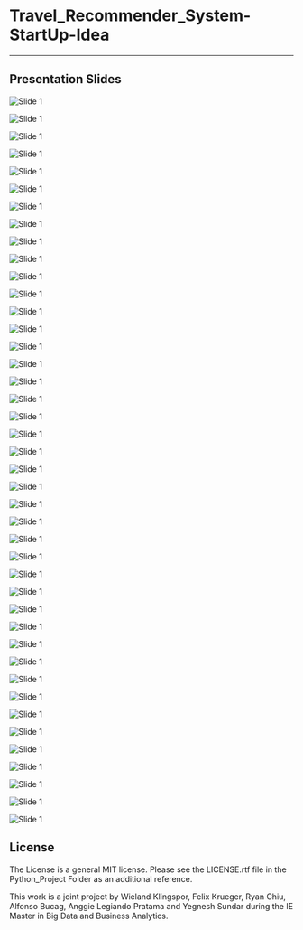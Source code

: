 # Travel_Recommender_System-StartUp-Idea #



----

## Presentation Slides ##

<img src="https://github.com/Fe1ix789/MBD/blob/master/Travel_Recommender_System-Project/Slide1.jpeg?raw=true" 
alt="Slide 1" width=fill>

<img src="https://github.com/Fe1ix789/MBD/blob/master/Travel_Recommender_System-Project/Slide2.jpeg?raw=true" 
alt="Slide 1" width=fill>

<img src="https://github.com/Fe1ix789/MBD/blob/master/Travel_Recommender_System-Project/Slide3.jpeg?raw=true" 
alt="Slide 1" width=fill>

<img src="https://github.com/Fe1ix789/MBD/blob/master/Travel_Recommender_System-Project/Slide4.jpeg?raw=true" 
alt="Slide 1" width=fill>

<img src="https://github.com/Fe1ix789/MBD/blob/master/Travel_Recommender_System-Project/Slide5.jpeg?raw=true" 
alt="Slide 1" width=fill>

<img src="https://github.com/Fe1ix789/MBD/blob/master/Travel_Recommender_System-Project/Slide6.jpeg?raw=true" 
alt="Slide 1" width=fill>

<img src="https://github.com/Fe1ix789/MBD/blob/master/Travel_Recommender_System-Project/Slide7.jpeg?raw=true" 
alt="Slide 1" width=fill>

<img src="https://github.com/Fe1ix789/MBD/blob/master/Travel_Recommender_System-Project/Slide8.jpeg?raw=true" 
alt="Slide 1" width=fill>

<img src="https://github.com/Fe1ix789/MBD/blob/master/Travel_Recommender_System-Project/Slide9.jpeg?raw=true" 
alt="Slide 1" width=fill>

<img src="https://github.com/Fe1ix789/MBD/blob/master/Travel_Recommender_System-Project/Slide10.jpeg?raw=true" 
alt="Slide 1" width=fill>

<img src="https://github.com/Fe1ix789/MBD/blob/master/Travel_Recommender_System-Project/Slide11.jpeg?raw=true" 
alt="Slide 1" width=fill>

<img src="https://github.com/Fe1ix789/MBD/blob/master/Travel_Recommender_System-Project/Slide12.jpeg?raw=true" 
alt="Slide 1" width=fill>

<img src="https://github.com/Fe1ix789/MBD/blob/master/Travel_Recommender_System-Project/Slide13.jpeg?raw=true" 
alt="Slide 1" width=fill>

<img src="https://github.com/Fe1ix789/MBD/blob/master/Travel_Recommender_System-Project/Slide14.jpeg?raw=true" 
alt="Slide 1" width=fill>

<img src="https://github.com/Fe1ix789/MBD/blob/master/Travel_Recommender_System-Project/Slide15.jpeg?raw=true" 
alt="Slide 1" width=fill>

<img src="https://github.com/Fe1ix789/MBD/blob/master/Travel_Recommender_System-Project/Slide16.jpeg?raw=true" 
alt="Slide 1" width=fill>

<img src="https://github.com/Fe1ix789/MBD/blob/master/Travel_Recommender_System-Project/Slide17.jpeg?raw=true" 
alt="Slide 1" width=fill>

<img src="https://github.com/Fe1ix789/MBD/blob/master/Travel_Recommender_System-Project/Slide18.jpeg?raw=true" 
alt="Slide 1" width=fill>

<img src="https://github.com/Fe1ix789/MBD/blob/master/Travel_Recommender_System-Project/Slide19.jpeg?raw=true" 
alt="Slide 1" width=fill>

<img src="https://github.com/Fe1ix789/MBD/blob/master/Travel_Recommender_System-Project/Slide20.jpeg?raw=true" 
alt="Slide 1" width=fill>

<img src="https://github.com/Fe1ix789/MBD/blob/master/Travel_Recommender_System-Project/Slide21.jpeg?raw=true" 
alt="Slide 1" width=fill>

<img src="https://github.com/Fe1ix789/MBD/blob/master/Travel_Recommender_System-Project/Slide21.jpeg?raw=true" 
alt="Slide 1" width=fill>

<img src="https://github.com/Fe1ix789/MBD/blob/master/Travel_Recommender_System-Project/Slide22.jpeg?raw=true" 
alt="Slide 1" width=fill>

<img src="https://github.com/Fe1ix789/MBD/blob/master/Travel_Recommender_System-Project/Slide23.jpeg?raw=true" 
alt="Slide 1" width=fill>

<img src="https://github.com/Fe1ix789/MBD/blob/master/Travel_Recommender_System-Project/Slide24.jpeg?raw=true" 
alt="Slide 1" width=fill>

<img src="https://github.com/Fe1ix789/MBD/blob/master/Travel_Recommender_System-Project/Slide25.jpeg?raw=true" 
alt="Slide 1" width=fill>

<img src="https://github.com/Fe1ix789/MBD/blob/master/Travel_Recommender_System-Project/Slide26.jpeg?raw=true" 
alt="Slide 1" width=fill>

<img src="https://github.com/Fe1ix789/MBD/blob/master/Travel_Recommender_System-Project/Slide27.jpeg?raw=true" 
alt="Slide 1" width=fill>

<img src="https://github.com/Fe1ix789/MBD/blob/master/Travel_Recommender_System-Project/Slide28.jpeg?raw=true" 
alt="Slide 1" width=fill>

<img src="https://github.com/Fe1ix789/MBD/blob/master/Travel_Recommender_System-Project/Slide29.jpeg?raw=true" 
alt="Slide 1" width=fill>

<img src="https://github.com/Fe1ix789/MBD/blob/master/Travel_Recommender_System-Project/Slide30.jpeg?raw=true" 
alt="Slide 1" width=fill>

<img src="https://github.com/Fe1ix789/MBD/blob/master/Travel_Recommender_System-Project/Slide31.jpeg?raw=true" 
alt="Slide 1" width=fill>

<img src="https://github.com/Fe1ix789/MBD/blob/master/Travel_Recommender_System-Project/Slide32.jpeg?raw=true" 
alt="Slide 1" width=fill>

<img src="https://github.com/Fe1ix789/MBD/blob/master/Travel_Recommender_System-Project/Slide33.jpeg?raw=true" 
alt="Slide 1" width=fill>

<img src="https://github.com/Fe1ix789/MBD/blob/master/Travel_Recommender_System-Project/Slide34.jpeg?raw=true" 
alt="Slide 1" width=fill>

<img src="https://github.com/Fe1ix789/MBD/blob/master/Travel_Recommender_System-Project/Slide35.jpeg?raw=true" 
alt="Slide 1" width=fill>

<img src="https://github.com/Fe1ix789/MBD/blob/master/Travel_Recommender_System-Project/Slide36.jpeg?raw=true" 
alt="Slide 1" width=fill>

<img src="https://github.com/Fe1ix789/MBD/blob/master/Travel_Recommender_System-Project/Slide37.jpeg?raw=true" 
alt="Slide 1" width=fill>

<img src="https://github.com/Fe1ix789/MBD/blob/master/Travel_Recommender_System-Project/Slide38.jpeg?raw=true" 
alt="Slide 1" width=fill>

<img src="https://github.com/Fe1ix789/MBD/blob/master/Travel_Recommender_System-Project/Slide39.jpeg?raw=true" 
alt="Slide 1" width=fill>

<img src="https://github.com/Fe1ix789/MBD/blob/master/Travel_Recommender_System-Project/Slide40.jpeg?raw=true" 
alt="Slide 1" width=fill>

<img src="https://github.com/Fe1ix789/MBD/blob/master/Travel_Recommender_System-Project/Slide41.jpeg?raw=true" 
alt="Slide 1" width=fill>

## License ##

The License is a general MIT license. Please see the LICENSE.rtf file in the Python_Project Folder as an additional reference.

This work is a joint project by Wieland Klingspor, Felix Krueger, Ryan Chiu,  Alfonso Bucag, Anggie Legiando Pratama and Yegnesh Sundar during the IE Master in Big Data and Business Analytics.
